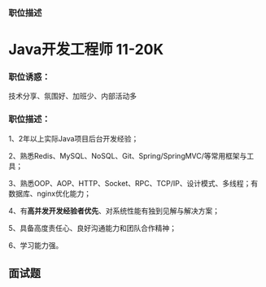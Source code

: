 ### 职位描述

# Java开发工程师 11-20K

### 职位诱惑：

技术分享、氛围好、加班少、内部活动多

### 职位描述：

1、2年以上实际Java项目后台开发经验；

2、熟悉Redis、MySQL、NoSQL、Git、Spring/SpringMVC/等常用框架与工具；

3、熟悉OOP、AOP、HTTP、Socket、RPC、TCP/IP、设计模式、多线程；有数据库、nginx优化能力；

4、有**高并发开发经验者优先**、对系统性能有独到见解与解决方案；

5、具备高度责任心、良好沟通能力和团队合作精神；

6、学习能力强。

## 面试题



